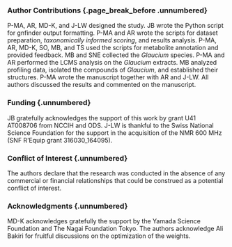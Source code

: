 ### Author Contributions {.page_break_before .unnumbered}

P-MA, AR, MD-K, and J-LW designed the study.
JB wrote the Python script for gnfinder output formatting.
P-MA and AR wrote the scripts for dataset preparation, *taxonomically informed scoring*, and results analysis.
P-MA, AR, MD-K, SO, MB, and TS used the scripts for metabolite annotation and provided feedback.
MB and SNE collected the *Glaucium* species.
P-MA and AR performed the LCMS analysis on the *Glaucium* extracts.
MB analyzed profiling data, isolated the compounds of *Glaucium*, and established their structures.
P-MA wrote the manuscript together with AR and J-LW.
All authors discussed the results and commented on the manuscript.

### Funding {.unnumbered}

JB gratefully acknowledges the support of this work by grant U41 AT008706 from NCCIH and ODS.
J-LW is thankful to the Swiss National Science Foundation for the support in the acquisition of the NMR 600 MHz (SNF R’Equip grant 316030_164095).

### Conflict of Interest {.unnumbered}

The authors declare that the research was conducted in the absence of any commercial or financial relationships that could be construed as a potential conflict of interest.

### Acknowledgments {.unnumbered}

MD-K acknowledges gratefully the support by the Yamada Science Foundation and The Nagai Foundation Tokyo.
The authors acknowledge Ali Bakiri for fruitful discussions on the optimization of the weights.
